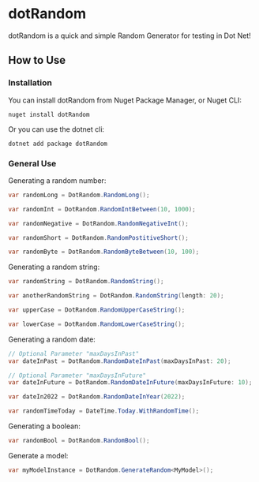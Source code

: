 # dotRandom

dotRandom is a quick and simple Random Generator for testing in Dot Net!

## How to Use

### Installation

You can install dotRandom from Nuget Package Manager, or Nuget CLI:

```cli
nuget install dotRandom
```

Or you can use the dotnet cli:

```cli
dotnet add package dotRandom
```

### General Use

Generating a random number:

```cs
var randomLong = DotRandom.RandomLong();

var randomInt = DotRandom.RandomIntBetween(10, 1000);

var randomNegative = DotRandom.RandomNegativeInt();

var randomShort = DotRandom.RandomPostitiveShort();

var randomByte = DotRandom.RandomByteBetween(10, 100);
```

Generating a random string:

```cs
var randomString = DotRandom.RandomString();

var anotherRandomString = DotRandom.RandomString(length: 20);

var upperCase = DotRandom.RandomUpperCaseString();

var lowerCase = DotRandom.RandomLowerCaseString();
```

Generating a random date:

```cs
// Optional Parameter "maxDaysInPast"
var dateInPast = DotRandom.RandomDateInPast(maxDaysInPast: 20);

// Optional Parameter "maxDaysInFuture"
var dateInFuture = DotRandom.RandomDateInFuture(maxDaysInFuture: 10);

var dateIn2022 = DotRandom.RandomDateInYear(2022);

var randomTimeToday = DateTime.Today.WithRandomTime();
```

Generating a boolean:

```cs
var randomBool = DotRandom.RandomBool();
```

Generate a model:

```cs
var myModelInstance = DotRandom.GenerateRandom<MyModel>();
```
